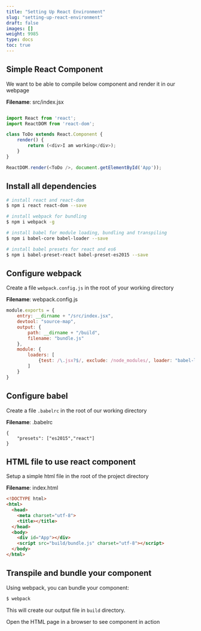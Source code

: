 ```yaml
---
title: "Setting Up React Environment"
slug: "setting-up-react-environment"
draft: false
images: []
weight: 9985
type: docs
toc: true
---
```


## Simple React Component

We want to be able to compile below component and render it in our webpage

__Filename__: src/index.jsx
```javascript

import React from 'react';
import ReactDOM from 'react-dom';

class ToDo extends React.Component {
    render() {
        return (<div>I am working</div>);
    }
}

ReactDOM.render(<ToDo />, document.getElementById('App'));

```

## Install all dependencies
```bash
# install react and react-dom
$ npm i react react-dom --save

# install webpack for bundling
$ npm i webpack -g

# install babel for module loading, bundling and transpiling
$ npm i babel-core babel-loader --save

# install babel presets for react and es6
$ npm i babel-preset-react babel-preset-es2015 --save
```

## Configure webpack
Create a file `webpack.config.js` in the root of your working directory

__Filename__: webpack.config.js
```javascript
module.exports = {
    entry: __dirname + "/src/index.jsx",
    devtool: "source-map",
    output: {
        path: __dirname + "/build",
        filename: "bundle.js"
    },
    module: {
        loaders: [
            {test: /\.jsx?$/, exclude: /node_modules/, loader: "babel-loader"}
        ]
    }
}
```

## Configure babel
Create a file `.babelrc` in the root of our working directory

__Filename__: .babelrc
```
{
    "presets": ["es2015","react"]
}
```

## HTML file to use react component
Setup a simple html file in the root of the project directory

__Filename__: index.html
```html
<!DOCTYPE html>
<html>
  <head>
    <meta charset="utf-8">
    <title></title>
  </head>
  <body>
    <div id="App"></div>
    <script src="build/bundle.js" charset="utf-8"></script>
  </body>
</html>
```

## Transpile and bundle your component
Using webpack, you can bundle your component:
```bash
$ webpack
```
This will create our output file in `build` directory.

Open the HTML page in a browser to see component in action

